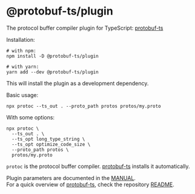 @protobuf-ts/plugin
===================

The protocol buffer compiler plugin for TypeScript: [protobuf-ts](https://github.com/timostamm/protobuf-ts) 
 
Installation:

```shell script
# with npm:
npm install -D @protobuf-ts/plugin

# with yarn:
yarn add --dev @protobuf-ts/plugin
```             

This will install the plugin as a development dependency.  

Basic usage:
```shell script
npx protoc --ts_out . --proto_path protos protos/my.proto 
```

With some options:
```shell script
npx protoc \ 
  --ts_out . \
  --ts_opt long_type_string \
  --ts_opt optimize_code_size \
  --proto_path protos \
  protos/my.proto 
```

`protoc` is the protocol buffer compiler. [protobuf-ts](https://github.com/timostamm/protobuf-ts) 
installs it automatically.

Plugin parameters are documented in the [MANUAL](https://github.com/timostamm/protobuf-ts/blob/master/MANUAL.md#the-protoc-plugin).  
For a quick overview of [protobuf-ts](https://github.com/timostamm/protobuf-ts), check the repository [README](https://github.com/timostamm/protobuf-ts/blob/master/README.md).
